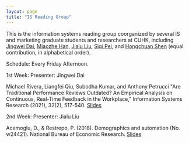 ```yaml
---
layout: page
title: "IS Reading Group"
---
```


This is the information systems reading group coorganized by several IS and marketing graduate students and researchers at CUHK, including [Jingwei Dai](https://grad.bschool.cuhk.edu.hk/students/dai-jingwei/), [Miaozhe Han](https://grad.bschool.cuhk.edu.hk/students/han-miaozhe/), [Jialu Liu](https://grad.bschool.cuhk.edu.hk/students/liu-jialu/), [Siqi Pei](https://grad.bschool.cuhk.edu.hk/students/pei-siqi/), and [Hongchuan Shen](https://aims.cuhk.edu.hk/converis/portal/detail/Person/22073463?auxfun=&lang=en_GB) (equal contribution, in alphabetical order).

Schedule: Every Friday Afternoon.

1st Week: 
Presenter: Jingwei Dai

Michael Rivera, Liangfei Qiu, Subodha Kumar, and Anthony Petrucci "Are Traditional Performance Reviews Outdated? An Empirical Analysis on Continuous, Real-Time Feedback in the Workplace," Information Systems Research (2021), 32(2), 517-540.
[Slides](assets/slide1stweek.pdf)

2nd Week: 
Presenter: Jialu Liu

Acemoglu, D., & Restrepo, P. (2018). Demographics and automation (No. w24421). National Bureau of Economic Research. [Slides](assets/slidejialuliu.pdf)

